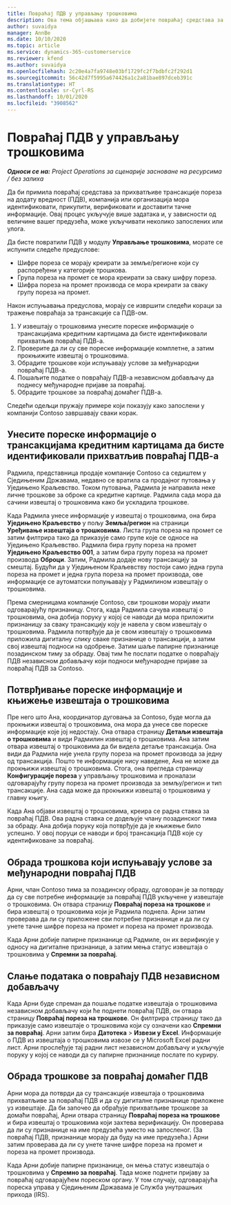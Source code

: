 ```yaml
---
title: Повраћај ПДВ у управљању трошковима
description: Ова тема објашњава како да добијете повраћај средстава за прихватљиве трансакције пореза на додату вредност (ПДВ).
author: suvaidya
manager: AnnBe
ms.date: 10/10/2020
ms.topic: article
ms.service: dynamics-365-customerservice
ms.reviewer: kfend
ms.author: suvaidya
ms.openlocfilehash: 2c20e4a7fa9748e03bf1729fc2f7bdbfc2f292d1
ms.sourcegitcommit: 56c42d7f5995a674426a1c2a81bae897dceb391c
ms.translationtype: HT
ms.contentlocale: sr-Cyrl-RS
ms.lasthandoff: 10/01/2020
ms.locfileid: "3908562"
---
```

# <a name="vat-recovery-in-expense-management"></a>Повраћај ПДВ у управљању трошковима

_**Односи се на:** Project Operations за сценарије засноване на ресурсима / без залиха_

Да би примила повраћај средстава за прихватљиве трансакције пореза на додату вредност (ПДВ), компанија или организација мора идентификовати, прикупити, верификовати и доставити тачне информације. Овај процес укључује више задатака и, у зависности од величине вашег предузећа, може укључивати неколико запослених или улога.

Да бисте повратили ПДВ у модулу **Управљање трошковима**, морате се испунити следеће предуслове:

- Шифре пореза се морају креирати за земље/регионе који су распоређени у категорије трошкова.
- Група пореза на промет се мора креирати за сваку шифру пореза.
- Шифра пореза на промет производа се мора креирати за сваку групу пореза на промет.

Након испуњавања предуслова, морају се извршити следећи кораци за тражење повраћаја за трансакције са ПДВ-ом.

1. У извештају о трошковима унесите пореске информације о трансакцијама кредитним картицама да бисте идентификовали прихватљив повраћај ПДВ-а.
2. Проверите да ли су све пореске информације комплетне, а затим прокњижите извештај о трошковима.
3. Обрадите трошкове који испуњавају услове за међународни повраћај ПДВ-а.
4. Пошаљите податке о повраћају ПДВ-а независном добављачу да поднесу међународне пријаве за повраћај.
5. Обрадите трошкове за повраћај домаћег ПДВ-а.

Следећи одељци пружају примере који показују како запослени у компанији Contoso завршавају сваки корак.

## <a name="enter-tax-information-about-credit-card-transactions-to-identify-eligible-vat-refunds"></a>Унесите пореске информације о трансакцијама кредитним картицама да бисте идентификовали прихватљив повраћај ПДВ-а

Радмила, представница продаје компаније Contoso са седиштем у Сједињеним Државама, недавно се вратила са продајног путовања у Уједињено Краљевство. Током путовања, Радмила је направила неке личне трошкове за оброке са кредитне картице. Радмила сада мора да сачини извештај о трошковима како би ускладила трошкове.

Када Радмила унесе информације у извештај о трошковима, она бира **Уједињено Краљевство** у пољу **Земља/регион** на страници **Уређивање извештаја о трошковима**. Листа група пореза на промет се затим филтрира тако да приказује само групе које се односе на Уједињено Краљевство. Радмила бира групу пореза на промет **Уједињено Краљевство 001**, а затим бира групу пореза на промет производа **Оброци**. Затим, Радмила додаје нову трансакцију за смештај. Будући да у Уједињеном Краљевству постоји само једна група пореза на промет и једна група пореза на промет производа, ове информације се аутоматски попуњавају у Радмилином извештају о трошковима.

Према смерницама компаније Contoso, сви трошкови морају имати одговарајућу признаницу. Стога, када Радмила сачува извештај о трошковима, она добија поруку у којој се наводи да мора приложити признаницу за сваку трансакцију коју је навела у свом извештају о трошковима. Радмила потврђује да је свом извештају о трошковима приложила дигиталну слику сваке признанице о трансакцији, а затим свој извештај подноси на одобрење. Затим шаље папирне признанице позадинском тиму за обраду. Овај тим ће послати податке о повраћају ПДВ независном добављачу који подноси међународне пријаве за повраћај ПДВ за Contoso.

## <a name="verify-tax-information-and-post-an-expense-report"></a>Потврђивање пореске информације и књижење извештаја о трошковима

Пре него што Ана, координатор дуговања за Contoso, буде могла да прокњижи извештај о трошковима, она мора да унесе све пореске информације које јој недостају. Она отвара страницу **Детаљи извештаја о трошковима** и види Радмилин извештај о трошковима. Ана затим отвара извештај о трошковима да би видела детаље трансакција. Она види да Радмила није унела групу пореза на промет производа за једну од трансакција. Пошто те информације нису наведене, Ана не може да прокњижи извештај о трошковима. Стога, она прегледа страницу **Конфигурације пореза** у управљању трошковима и проналази одговарајућу групу пореза на промет производа за земљу/регион и тип трансакције. Ана сада може да прокњижи извештај о трошковима у главну књигу.

Када Ана објави извештај о трошковима, креира се радна ставка за повраћај ПДВ. Ова радна ставка се додељује члану позадинског тима за обраду. Ана добија поруку која потврђује да је књижење било успешно. У овој поруци се наводи и број трансакција ПДВ које су идентификоване за повраћај.

## <a name="process-expenses-that-are-eligible-for-international-vat-recovery"></a>Обрада трошкова који испуњавају услове за међународни повраћај ПДВ

Арни, члан Contoso тима за позадинску обраду, одговоран је за потврду да су све потребне информације за повраћај ПДВ укључене у извештаје о трошковима. Он отвара страницу **Повраћај пореза на трошкове** и бира извештај о трошковима који је Радмила поднела. Арни затим проверава да ли су приложене сви потребне признанице и да ли су унете тачне шифре пореза на промет и пореза на промет производа.

Када Арни добије папирне признанице од Радмиле, он их верификује у односу на дигиталне признанице, а затим мења статус извештаја о трошковима у **Спремни за повраћај**.

## <a name="send-vat-recovery-data-to-the-third-party-vendor"></a>Слање података о повраћају ПДВ независном добављачу

Када Арни буде спреман да пошаље податке извештаја о трошковима независном добављачу који ће поднети повраћај ПДВ, он отвара страницу **Повраћај пореза на трошкове**. Он филтрира страницу тако да приказује само извештаје о трошковима који су означени као **Спремни за повраћај**. Арни затим бира **Датотека** &gt; **Извези у Excel**. Информације о ПДВ из извештаја о трошковима извозе се у Microsoft Excel радни лист. Арни прослеђује тај радни лист независном добављачу и укључује поруку у којој се наводи да су папирне признанице послате по куриру.

## <a name="process-expenses-for-domestic-vat-recovery"></a>Обрада трошкове за повраћај домаћег ПДВ

Арни мора да потврди да су трансакције извештаја о трошковима прихватљиве за повраћај ПДВ и да су дигиталне признанице приложене уз извештаје. Да би започео да обрађује прихватљиве трошкове за домаћи повраћај, Арни отвара страницу **Повраћај пореза на трошкове** и бира извештај о трошковима који захтева верификацију. Он проверава да ли су признанице на име предузећа уместо на запосленог. (За повраћај ПДВ, признанице морају да буду на име предузећа.) Арни затим проверава да ли су унете тачне шифре пореза на промет и пореза на промет производа.

Када Арни добије папирне признанице, он мења статус извештаја о трошковима у **Спремно за повраћај**. Тада може поднети пријаву за повраћај одговарајућем пореском органу. У том случају, одговарајућа пореска управа у Сједињеним Државама је Служба унутрашњих прихода (IRS).
